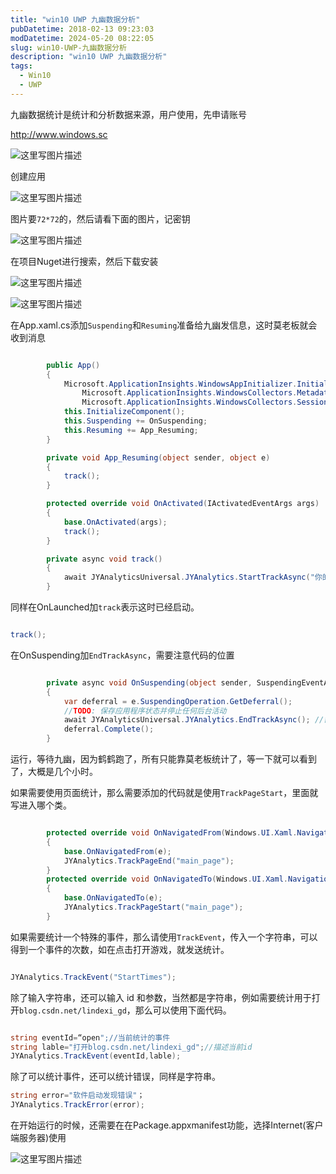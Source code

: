 ```yaml
---
title: "win10 UWP 九幽数据分析"
pubDatetime: 2018-02-13 09:23:03
modDatetime: 2024-05-20 08:22:05
slug: win10-UWP-九幽数据分析
description: "win10 UWP 九幽数据分析"
tags:
  - Win10
  - UWP
---
```





九幽数据统计是统计和分析数据来源，用户使用，先申请账号

<!--more-->


<!-- CreateTime:2018/2/13 17:23:03 -->


<div id="toc"></div>

http://www.windows.sc

![这里写图片描述](images/img-201611220331168.png)

创建应用

![这里写图片描述](images/img-201611220345291.png)

图片要`72*72`的，然后请看下面的图片，记密钥

![这里写图片描述](images/img-201611220348976.png)

在项目Nuget进行搜索，然后下载安装

![这里写图片描述](images/img-201611220373361.png)

![这里写图片描述](images/img-20161122037747.png)

在App.xaml.cs添加`Suspending`和`Resuming`准备给九幽发信息，这时莫老板就会收到消息


```csharp

        public App()
        {
            Microsoft.ApplicationInsights.WindowsAppInitializer.InitializeAsync(
                Microsoft.ApplicationInsights.WindowsCollectors.Metadata |
                Microsoft.ApplicationInsights.WindowsCollectors.Session);
            this.InitializeComponent();
            this.Suspending += OnSuspending;
            this.Resuming += App_Resuming;
        }

        private void App_Resuming(object sender, object e)
        {
            track();
        }

        protected override void OnActivated(IActivatedEventArgs args)
        {
            base.OnActivated(args);
            track();
        }

        private async void track()
        {
            await JYAnalyticsUniversal.JYAnalytics.StartTrackAsync("你的key");
        }

```

同样在OnLaunched加`track`表示这时已经启动。

```csharp

track();

```

在OnSuspending加`EndTrackAsync`，需要注意代码的位置


```csharp

        private async void OnSuspending(object sender, SuspendingEventArgs e)
        {
            var deferral = e.SuspendingOperation.GetDeferral();
            //TODO: 保存应用程序状态并停止任何后台活动
            await JYAnalyticsUniversal.JYAnalytics.EndTrackAsync(); //需注意此处代码位置不可更改 
            deferral.Complete();
        }

```

运行，等待九幽，因为鹤鹤跑了，所有只能靠莫老板统计了，等一下就可以看到了，大概是几个小时。

如果需要使用页面统计，那么需要添加的代码就是使用`TrackPageStart`，里面就写进入哪个类。


```csharp

        protected override void OnNavigatedFrom(Windows.UI.Xaml.Navigation.NavigationEventArgs e)
        {
            base.OnNavigatedFrom(e);
            JYAnalytics.TrackPageEnd("main_page");
        }
        protected override void OnNavigatedTo(Windows.UI.Xaml.Navigation.NavigationEventArgs e)
        {
            base.OnNavigatedTo(e);
            JYAnalytics.TrackPageStart("main_page");
        }

```

如果需要统计一个特殊的事件，那么请使用`TrackEvent`，传入一个字符串，可以得到一个事件的次数，如在点击打开游戏，就发送统计。


```csharp

JYAnalytics.TrackEvent("StartTimes");

```

除了输入字符串，还可以输入 id 和参数，当然都是字符串，例如需要统计用于打开`blog.csdn.net/lindexi_gd`，那么可以使用下面代码。


```csharp

string eventId=“open";//当前统计的事件
string lable="打开blog.csdn.net/lindexi_gd";//描述当前id
JYAnalytics.TrackEvent(eventId,lable);

```

除了可以统计事件，还可以统计错误，同样是字符串。

```csharp
string error="软件启动发现错误"；
JYAnalytics.TrackError(error);

```

在开始运行的时候，还需要在在Package.appxmanifest功能，选择Internet(客户端服务器)使用

![这里写图片描述](images/img-201611220506879.png)




